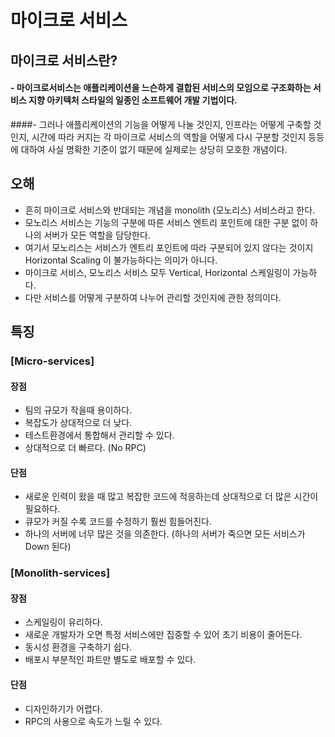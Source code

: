 마이크로 서비스
===

## 마이크로 서비스란?
#### - 마이크로서비스는 애플리케이션을 느슨하게 결합된 서비스의 모임으로 구조화하는 서비스 지향 아키텍처 스타일의 일종인 소프트웨어 개발 기법이다.
####- 그러나 애플리케이션의 기능을 어떻게 나눌 것인지, 인프라는 어떻게 구축할 것인지, 시간에 따라 커지는 각 마이크로 서비스의 역할을 어떻게 다시 구분할 것인지 등등 에 대하여 사실 명확한 기준이 없기 때문에 실제로는 상당히 모호한 개념이다.

## 오해
- 흔히 마이크로 서비스와 반대되는 개념을 monolith (모노리스) 서비스라고 한다.
- 모노리스 서비스는 기능의 구분에 따른 서비스 엔트리 포인트에 대한 구분 없이 하나의 서버가 모든 역할을 담당한다.
- 여기서 모노리스는 서비스가 엔트리 포인트에 따라 구분되어 있지 않다는 것이지 Horizontal Scaling 이 불가능하다는 의미가 아니다.
- 마이크로 서비스, 모노리스 서비스 모두 Vertical, Horizontal 스케일링이 가능하다.
- 다만 서비스를 어떻게 구분하여 나누어 관리할 것인지에 관한 정의이다.


## 특징
### [Micro-services]

#### 장점
- 팀의 규모가 작을때 용이하다.
- 복잡도가 상대적으로 더 낮다.
- 테스트환경에서 통합해서 관리할 수 있다.
- 상대적으로 더 빠르다. (No RPC)

#### 단점
- 새로운 인력이 왔을 때 많고 복잡한 코드에 적응하는데 상대적으로 더 많은 시간이 필요하다.
- 큐모가 커질 수록 코드를 수정하기 훨씬 힘들어진다.
- 하나의 서버에 너무 많은 것을 의존한다. (하나의 서버가 죽으면 모든 서비스가 Down 된다)

### [Monolith-services]
#### 장점
- 스케일링이 유리하다.
- 새로운 개발자가 오면 특정 서비스에만 집중할 수 있어 초기 비용이 줄어든다.
- 동시성 환경을 구축하기 쉽다.
- 배포시 부분적인 파트만 별도로 배포할 수 있다.

#### 단점
- 디자인하기가 어렵다.
- RPC의 사용으로 속도가 느릴 수 있다.